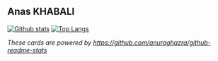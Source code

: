 <!--
**akhabali/akhabali** is a ✨ _special_ ✨ repository because its `README.md` (this file) appears on your GitHub profile.

Here are some ideas to get you started:

- 🔭 I’m currently working on ...
- 🌱 I’m currently learning ...
- 👯 I’m looking to collaborate on ...
- 🤔 I’m looking for help with ...
- 💬 Ask me about ...
- 📫 How to reach me: ...
- 😄 Pronouns: ...
- ⚡ Fun fact: ...
-->
Anas KHABALI
---
[![Github stats](https://github-readme-stats.vercel.app/api?username=akhabali&count_private=true&show_icons=true&hide=stars)](#)
[![Top Langs](https://github-readme-stats.vercel.app/api/top-langs/?username=akhabali&layout=compact&langs_count=10)](#)

_These cards are powered by https://github.com/anuraghazra/github-readme-stats_
